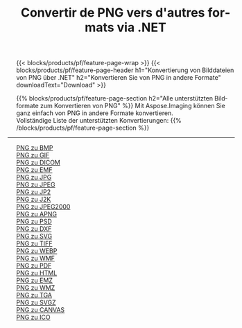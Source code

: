 ﻿---
title: Convertir de PNG vers d'autres formats via .NET 
weight: 3920
url: /de/net/conversion/from/png 
lang: de
langdirlevel: 2
locales: zh-hans,ja,it,ru,de,es,fr,nl,id,lt,pl,pt,vi,tr,ko,zh-hant,ar,hi,th,sv,cs,uk,he
description: Mit Aspose.Imaging können Sie ganz einfach von PNG in andere Formate konvertieren
---

{{< blocks/products/pf/feature-page-wrap >}}
{{< blocks/products/pf/feature-page-header h1="Konvertierung von Bilddateien von PNG über .NET" h2="Konvertieren Sie von PNG in andere Formate" downloadText="Download" >}}


{{% blocks/products/pf/feature-page-section  h2="Alle unterstützten Bildformate zum Konvertieren von PNG" %}}
Mit Aspose.Imaging können Sie ganz einfach von PNG in andere Formate konvertieren.
<br/>
Vollständige Liste der unterstützten Konvertierungen:
{{% /blocks/products/pf/feature-page-section %}}
<div class="container-fluid productfamilypage bg-gray">
    <div class="convertypes bg-gray agp-content section">
        <div class="container">
		<hr style="margin-left:-20px;"/>
		<div class="row other-converters">
		    <div class='col-md-2 other-converter remove-lp remove-rp'><a href="/imaging/de/net/conversion/png-to-bmp" >PNG zu BMP</a></div><div class='col-md-2 other-converter remove-lp remove-rp'><a href="/imaging/de/net/conversion/png-to-gif" >PNG zu GIF</a></div><div class='col-md-2 other-converter remove-lp remove-rp'><a href="/imaging/de/net/conversion/png-to-dicom" >PNG zu DICOM</a></div><div class='col-md-2 other-converter remove-lp remove-rp'><a href="/imaging/de/net/conversion/png-to-emf" >PNG zu EMF</a></div><div class='col-md-2 other-converter remove-lp remove-rp'><a href="/imaging/de/net/conversion/png-to-jpg" >PNG zu JPG</a></div><div class='col-md-2 other-converter remove-lp remove-rp'><a href="/imaging/de/net/conversion/png-to-jpeg" >PNG zu JPEG</a></div><div class='col-md-2 other-converter remove-lp remove-rp'><a href="/imaging/de/net/conversion/png-to-jp2" >PNG zu JP2</a></div><div class='col-md-2 other-converter remove-lp remove-rp'><a href="/imaging/de/net/conversion/png-to-j2k" >PNG zu J2K</a></div><div class='col-md-2 other-converter remove-lp remove-rp'><a href="/imaging/de/net/conversion/png-to-jpeg2000" >PNG zu JPEG2000</a></div><div class='col-md-2 other-converter remove-lp remove-rp'><a href="/imaging/de/net/conversion/png-to-apng" >PNG zu APNG</a></div><div class='col-md-2 other-converter remove-lp remove-rp'><a href="/imaging/de/net/conversion/png-to-psd" >PNG zu PSD</a></div><div class='col-md-2 other-converter remove-lp remove-rp'><a href="/imaging/de/net/conversion/png-to-dxf" >PNG zu DXF</a></div><div class='col-md-2 other-converter remove-lp remove-rp'><a href="/imaging/de/net/conversion/png-to-svg" >PNG zu SVG</a></div><div class='col-md-2 other-converter remove-lp remove-rp'><a href="/imaging/de/net/conversion/png-to-tiff" >PNG zu TIFF</a></div><div class='col-md-2 other-converter remove-lp remove-rp'><a href="/imaging/de/net/conversion/png-to-webp" >PNG zu WEBP</a></div><div class='col-md-2 other-converter remove-lp remove-rp'><a href="/imaging/de/net/conversion/png-to-wmf" >PNG zu WMF</a></div><div class='col-md-2 other-converter remove-lp remove-rp'><a href="/imaging/de/net/conversion/png-to-pdf" >PNG zu PDF</a></div><div class='col-md-2 other-converter remove-lp remove-rp'><a href="/imaging/de/net/conversion/png-to-html" >PNG zu HTML</a></div><div class='col-md-2 other-converter remove-lp remove-rp'><a href="/imaging/de/net/conversion/png-to-emz" >PNG zu EMZ</a></div><div class='col-md-2 other-converter remove-lp remove-rp'><a href="/imaging/de/net/conversion/png-to-wmz" >PNG zu WMZ</a></div><div class='col-md-2 other-converter remove-lp remove-rp'><a href="/imaging/de/net/conversion/png-to-tga" >PNG zu TGA</a></div><div class='col-md-2 other-converter remove-lp remove-rp'><a href="/imaging/de/net/conversion/png-to-svgz" >PNG zu SVGZ</a></div><div class='col-md-2 other-converter remove-lp remove-rp'><a href="/imaging/de/net/conversion/png-to-canvas" >PNG zu CANVAS</a></div><div class='col-md-2 other-converter remove-lp remove-rp'><a href="/imaging/de/net/conversion/png-to-ico" >PNG zu ICO</a></div>
                </div>
        </div>
    </div>
</div>
<br/>

